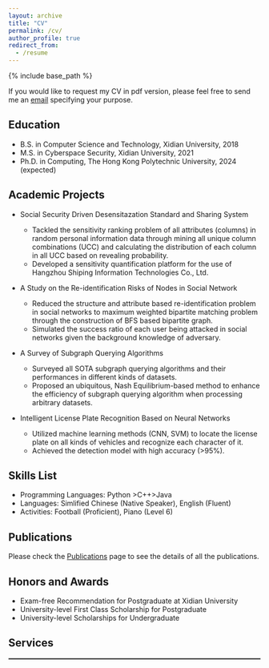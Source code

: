 ```yaml
---
layout: archive
title: "CV"
permalink: /cv/
author_profile: true
redirect_from:
  - /resume
---
```


{% include base_path %}

If you would like to request my CV in pdf version, please feel free to send me an [email](mailto:marcogong22@gmail.com) specifying your purpose.
## Education

* B.S. in Computer Science and Technology, Xidian University, 2018
* M.S. in Cyberspace Security, Xidian University, 2021
* Ph.D. in Computing, The Hong Kong Polytechnic University, 2024 (expected)



## Academic Projects

* Social Security Driven Desensitazation Standard and Sharing System
  * Tackled the sensitivity ranking problem of all attributes (columns) in random personal information data through mining all unique column combinations (UCC) and calculating the distribution of each column in all UCC based on revealing probability.
  * Developed a sensitivity quantification platform for the use of Hangzhou Shiping Information Technologies Co., Ltd.

* A Study on the Re-identification Risks of Nodes in Social Network
  * Reduced the structure and attribute based re-identification problem in social networks to maximum weighted bipartite matching problem through the construction of BFS based bipartite graph.
  * Simulated the success ratio of each user being attacked in social networks given the background knowledge of adversary.

* A Survey of Subgraph Querying Algorithms
  * Surveyed all SOTA subgraph querying algorithms and their performances in different kinds of datasets.
  * Proposed an ubiquitous, Nash Equilibrium-based method to enhance the efficiency of subgraph querying algorithm when processing arbitrary datasets.
 
* Intelligent License Plate Recognition Based on Neural Networks
  * Utilized machine learning methods (CNN, SVM) to locate the license plate on all kinds of vehicles and recognize each character of it.
  * Achieved the detection model with high accuracy (>95%).
 


## Skills List

* Programming Languages: Python >C++>Java
* Languages: Simlified Chinese (Native Speaker), English (Fluent)
* Activities: Football (Proficient), Piano (Level 6)



## Publications

Please check the [Publications](https://marcogong22.github.io/publications/) page to see the details of all the publications.

## Honors and Awards

* Exam-free Recommendation for Postgraduate at Xidian University
* University-level First Class Scholarship for Postgraduate
* University-level Scholarships for Undergraduate



## Services

<hr style="border:1px solid gray"/> 

